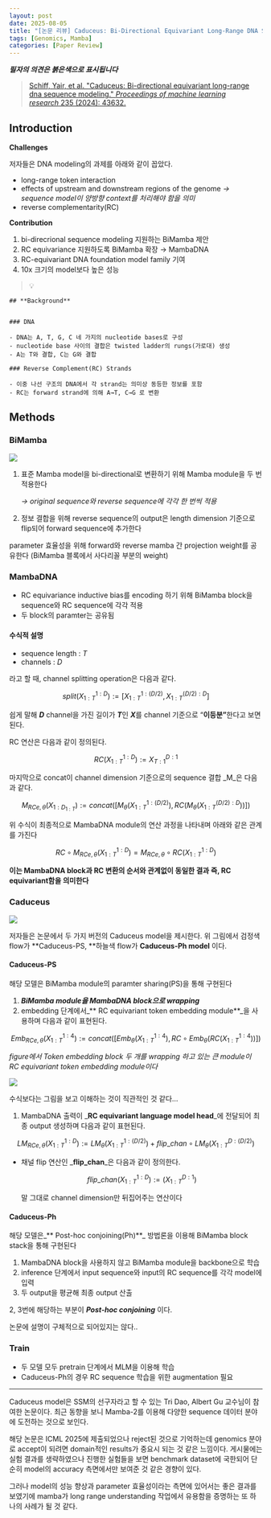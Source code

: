 ```yaml
---
layout: post
date: 2025-08-05
title: "[논문 리뷰] Caduceus: Bi-Directional Equivariant Long-Range DNA Sequence Modeling"
tags: [Genomics, Mamba]
categories: [Paper Review]
---
```


<span class="notion-red">_**필자의 의견은 붉은색으로 표시됩니다**_</span>


> [Schiff, Yair, et al. "Caduceus: Bi-directional equivariant long-range dna sequence modeling." ](https://pmc.ncbi.nlm.nih.gov/articles/PMC12189541/)[_Proceedings of machine learning research_](https://pmc.ncbi.nlm.nih.gov/articles/PMC12189541/)[ 235 (2024): 43632.](https://pmc.ncbi.nlm.nih.gov/articles/PMC12189541/)



## Introduction


**Challenges**


저자들은 DNA modeling의 과제를 아래와 같이 꼽았다.

- long-range token interaction
- effects of upstream and downstream regions of the genome 
_→ sequence model이 양방향 context를 처리해야 함을 의미_
- reverse complementarity(RC)

**Contribution**

1. bi-direcrional sequence modeling 지원하는 BiMamba 제안
1. RC equivariance 지원하도록 BiMamba 확장 → MambaDNA
1. RC-equivariant DNA foundation model family 기여
1. 10x 크기의 model보다 높은 성능

> 💡 


	## **Background**


	### DNA

	- DNA는 A, T, G, C 네 가지의 nucleotide bases로 구성
	- nucleotide base 사이의 결합은 twisted ladder의 rungs(가로대) 생성
	- A는 T와 결합, C는 G와 결합

	### Reverse Complement(RC) Strands

	- 이중 나선 구조의 DNA에서 각 strand는 의미상 동등한 정보를 포함
	- RC는 forward strand에 의해 A→T, C→G 로 변환


## Methods



### BiMamba


![](https://prod-files-secure.s3.us-west-2.amazonaws.com/542b861c-36a8-4051-84e5-8804b6728dba/2c247d59-7815-4980-99f0-8f0d21f445a7/image.png?X-Amz-Algorithm=AWS4-HMAC-SHA256&X-Amz-Content-Sha256=UNSIGNED-PAYLOAD&X-Amz-Credential=ASIAZI2LB466VBDFGH5V%2F20250902%2Fus-west-2%2Fs3%2Faws4_request&X-Amz-Date=20250902T230110Z&X-Amz-Expires=3600&X-Amz-Security-Token=IQoJb3JpZ2luX2VjEM3%2F%2F%2F%2F%2F%2F%2F%2F%2F%2FwEaCXVzLXdlc3QtMiJGMEQCIEb89%2BppsRlH0xyw5LyGhse94B7TxaVFkU4TvfeGwb%2BUAiBS6je2lLuYiH%2FOUmTFDgvK4HyYzf4sAehaipxW5iCJSir%2FAwg2EAAaDDYzNzQyMzE4MzgwNSIM%2BV%2FBj9kcH32N2dW8KtwDW5y%2BayAckWFFWurRAw14JH3z0eT%2F4ylAcmYYhHmvl28FMiX9kJWn6DBBY0Jgswqy4VRmpA5RVCLnT0bKTkxDWlf1rRyZ%2FIUnere%2FmCFd6pF3olA871nwoQelaV%2Bb3WhDvOOeI%2BluDSebVXEO0wpX3G9hoUiTnm6K%2FInTnmQUvx7gOTTfxOm9KTfisEhSHCzhU3OZoswQn%2F30wCV8PD%2B9GCnGoMEyfONY7mp%2Bojosrsba5uMETq5LQ7AggrsRqTGX1ooOpepHtn6N51iBP2rHfSYmcaBoYxvzQbrUGYGaM8uJ28QRupLLl8wxIvoPkXadn%2BRz1%2BYxtozSUeEwW35Y0PBugE%2FCkGUfRFgys5UAjSwn%2Bv2kgfKVECQDWPK%2BPRQTrdsqoCZ9UMlXFd6tuxQv4nUfOOuKAMpmLaeCZUDrC0AglMzpnUsz9IQ8lXK%2BkcxrgmvJtCs2ZNF4mrU8oSZ9E4wicxzcnBAueJTxfJOmrFziJVZ2NVw58lgaq2G6Gj3UWPoQa%2BpWof1M63hQWU71RZ5lq9RgyEr7trwxrFIWL5MxLM7abZMv59nBSqb53zIUBH1PUuiNucjmvHhYkmDFnemhKzygnk%2FUA7upWiMhkgq4SsOOIn5gYORFS2kw6rXdxQY6pgHucNv1PQNAclXA241W0T4ooCus1GmXcbRYtoAIaAb6nbUwerHbWx8j8T7eEGsToABgYAJNngGCNzO2saY1HkeGYpJygD%2B%2FDzbPSp6hEINHJEvkUCdR4PPpkl4QegQliCnlEf5cyYK1n3Nk7JhZlKtKPe8hKJqSSsI3Wx6M2yfexNB7H2mb2QfdykqzNRIPBViWQ6%2FK0KyV6CGItcAxPYJLYK4moW8q&X-Amz-Signature=6eb4098614206387a7af6944e42ad73faae0cf1167bc534b4dd79d708b165853&X-Amz-SignedHeaders=host&x-amz-checksum-mode=ENABLED&x-id=GetObject)

1. 표준 Mamba model을 bi-directional로 변환하기 위해 Mamba module을 두 번 적용한다

	_→ original sequence와 reverse sequence에 각각 한 번씩 적용_

1. 정보 결합을 위해 reverse sequence의 output은 length dimension 기준으로 flip되어 forward sequence에 추가한다

parameter 효율성을 위해 forward와 reverse mamba 간 projection weight를 공유한다 (BiMamba 블록에서 사다리꼴 부분의 weight)



### MambaDNA

- RC equivariance inductive bias를 encoding 하기 위해 BiMamba block을 sequence와 RC sequence에 각각 적용
- 두 block의 paramter는 공유됨


#### 수식적 설명

- sequence length : _T_
- channels : _D_

라고 할 때,  channel splitting operation은 다음과 같다.


$$
split(X^{1:D}_{1:T}):=[X^{1:(D/2)}_{1:T},X^{(D/2):D}_{1:T}]
$$


<span class="notion-red">쉽게 말해 </span><span class="notion-red">_**D**_</span><span class="notion-red"> channel을 가진 길이가 </span><span class="notion-red">_**T**_</span><span class="notion-red">인 </span><span class="notion-red">_**X**_</span><span class="notion-red">를 channel 기준으로 “</span><span class="notion-red">**이등분”**</span><span class="notion-red">한다고 보면 된다.</span>


RC 연산은 다음과 같이 정의된다.


$$
RC(X^{1:D}_{1:T}):=X^{D:1}_{T:1}
$$


마지막으로 concat이 channel dimension 기준으로의 sequence 결합 _M_은 다음과 같다.


$$
M_{RCe,\theta}(X_{1:D_{1:T}}):=concat([M_{\theta}(X^{1:(D/2)}_{1:T}),RC(M_{\theta}(X^{(D/2):D}_{1:T}))])
$$


위 수식이 최종적으로 MambaDNA module의 연산 과정을 나타내며 아래와 같은 관계를 가진다


$$
RC\circ M_{RCe,\theta}(X^{1:D}_{1:T}) = M_{RCe,\theta} \circ RC(X^{1:D}_{1:T})
$$


**이는 MambaDNA block과 RC 변환의 순서와 관계없이 동일한 결과 즉, RC equivariant함을 의미한다**



### Caduceus


![](https://prod-files-secure.s3.us-west-2.amazonaws.com/542b861c-36a8-4051-84e5-8804b6728dba/f94a60d7-8145-473b-aef9-7c68d3ec604a/image.png?X-Amz-Algorithm=AWS4-HMAC-SHA256&X-Amz-Content-Sha256=UNSIGNED-PAYLOAD&X-Amz-Credential=ASIAZI2LB466VBDFGH5V%2F20250902%2Fus-west-2%2Fs3%2Faws4_request&X-Amz-Date=20250902T230110Z&X-Amz-Expires=3600&X-Amz-Security-Token=IQoJb3JpZ2luX2VjEM3%2F%2F%2F%2F%2F%2F%2F%2F%2F%2FwEaCXVzLXdlc3QtMiJGMEQCIEb89%2BppsRlH0xyw5LyGhse94B7TxaVFkU4TvfeGwb%2BUAiBS6je2lLuYiH%2FOUmTFDgvK4HyYzf4sAehaipxW5iCJSir%2FAwg2EAAaDDYzNzQyMzE4MzgwNSIM%2BV%2FBj9kcH32N2dW8KtwDW5y%2BayAckWFFWurRAw14JH3z0eT%2F4ylAcmYYhHmvl28FMiX9kJWn6DBBY0Jgswqy4VRmpA5RVCLnT0bKTkxDWlf1rRyZ%2FIUnere%2FmCFd6pF3olA871nwoQelaV%2Bb3WhDvOOeI%2BluDSebVXEO0wpX3G9hoUiTnm6K%2FInTnmQUvx7gOTTfxOm9KTfisEhSHCzhU3OZoswQn%2F30wCV8PD%2B9GCnGoMEyfONY7mp%2Bojosrsba5uMETq5LQ7AggrsRqTGX1ooOpepHtn6N51iBP2rHfSYmcaBoYxvzQbrUGYGaM8uJ28QRupLLl8wxIvoPkXadn%2BRz1%2BYxtozSUeEwW35Y0PBugE%2FCkGUfRFgys5UAjSwn%2Bv2kgfKVECQDWPK%2BPRQTrdsqoCZ9UMlXFd6tuxQv4nUfOOuKAMpmLaeCZUDrC0AglMzpnUsz9IQ8lXK%2BkcxrgmvJtCs2ZNF4mrU8oSZ9E4wicxzcnBAueJTxfJOmrFziJVZ2NVw58lgaq2G6Gj3UWPoQa%2BpWof1M63hQWU71RZ5lq9RgyEr7trwxrFIWL5MxLM7abZMv59nBSqb53zIUBH1PUuiNucjmvHhYkmDFnemhKzygnk%2FUA7upWiMhkgq4SsOOIn5gYORFS2kw6rXdxQY6pgHucNv1PQNAclXA241W0T4ooCus1GmXcbRYtoAIaAb6nbUwerHbWx8j8T7eEGsToABgYAJNngGCNzO2saY1HkeGYpJygD%2B%2FDzbPSp6hEINHJEvkUCdR4PPpkl4QegQliCnlEf5cyYK1n3Nk7JhZlKtKPe8hKJqSSsI3Wx6M2yfexNB7H2mb2QfdykqzNRIPBViWQ6%2FK0KyV6CGItcAxPYJLYK4moW8q&X-Amz-Signature=e8bcb04f6868f18f3572b58895946862af30809b8223cfd3528790642060a06d&X-Amz-SignedHeaders=host&x-amz-checksum-mode=ENABLED&x-id=GetObject)


저자들은 논문에서 두 가지 버전의 Caduceus model을 제시한다. 위 그림에서 검정색 flow가 **Caduceus-PS, **하늘색 flow가 **Caduceus-Ph model** 이다.



#### Caduceus-PS


해당 모델은 BiMamba module의 paramter sharing(PS)을 통해 구현된다

1. _**BiMamba module을 MambaDNA block으로 wrapping**_
1. embedding 단계에서_** RC equivariant token embedding module**_을 사용하며 다음과 같이 표현된다.

$$
Emb_{RCe,\theta}(X^{1:4}_{1:T}):=concat([Emb_{\theta}(X^{1:4}_{1:T}),RC \circ Emb_{\theta}(RC(X^{1:4}_{1:T}))])
$$


_figure에서 Token embedding block 두 개를 wrapping 하고 있는 큰 module이 RC equivariant token embedding module이다_


![](https://prod-files-secure.s3.us-west-2.amazonaws.com/542b861c-36a8-4051-84e5-8804b6728dba/b175e4da-71eb-4e91-8c23-a06dabe673c9/image.png?X-Amz-Algorithm=AWS4-HMAC-SHA256&X-Amz-Content-Sha256=UNSIGNED-PAYLOAD&X-Amz-Credential=ASIAZI2LB466VBDFGH5V%2F20250902%2Fus-west-2%2Fs3%2Faws4_request&X-Amz-Date=20250902T230110Z&X-Amz-Expires=3600&X-Amz-Security-Token=IQoJb3JpZ2luX2VjEM3%2F%2F%2F%2F%2F%2F%2F%2F%2F%2FwEaCXVzLXdlc3QtMiJGMEQCIEb89%2BppsRlH0xyw5LyGhse94B7TxaVFkU4TvfeGwb%2BUAiBS6je2lLuYiH%2FOUmTFDgvK4HyYzf4sAehaipxW5iCJSir%2FAwg2EAAaDDYzNzQyMzE4MzgwNSIM%2BV%2FBj9kcH32N2dW8KtwDW5y%2BayAckWFFWurRAw14JH3z0eT%2F4ylAcmYYhHmvl28FMiX9kJWn6DBBY0Jgswqy4VRmpA5RVCLnT0bKTkxDWlf1rRyZ%2FIUnere%2FmCFd6pF3olA871nwoQelaV%2Bb3WhDvOOeI%2BluDSebVXEO0wpX3G9hoUiTnm6K%2FInTnmQUvx7gOTTfxOm9KTfisEhSHCzhU3OZoswQn%2F30wCV8PD%2B9GCnGoMEyfONY7mp%2Bojosrsba5uMETq5LQ7AggrsRqTGX1ooOpepHtn6N51iBP2rHfSYmcaBoYxvzQbrUGYGaM8uJ28QRupLLl8wxIvoPkXadn%2BRz1%2BYxtozSUeEwW35Y0PBugE%2FCkGUfRFgys5UAjSwn%2Bv2kgfKVECQDWPK%2BPRQTrdsqoCZ9UMlXFd6tuxQv4nUfOOuKAMpmLaeCZUDrC0AglMzpnUsz9IQ8lXK%2BkcxrgmvJtCs2ZNF4mrU8oSZ9E4wicxzcnBAueJTxfJOmrFziJVZ2NVw58lgaq2G6Gj3UWPoQa%2BpWof1M63hQWU71RZ5lq9RgyEr7trwxrFIWL5MxLM7abZMv59nBSqb53zIUBH1PUuiNucjmvHhYkmDFnemhKzygnk%2FUA7upWiMhkgq4SsOOIn5gYORFS2kw6rXdxQY6pgHucNv1PQNAclXA241W0T4ooCus1GmXcbRYtoAIaAb6nbUwerHbWx8j8T7eEGsToABgYAJNngGCNzO2saY1HkeGYpJygD%2B%2FDzbPSp6hEINHJEvkUCdR4PPpkl4QegQliCnlEf5cyYK1n3Nk7JhZlKtKPe8hKJqSSsI3Wx6M2yfexNB7H2mb2QfdykqzNRIPBViWQ6%2FK0KyV6CGItcAxPYJLYK4moW8q&X-Amz-Signature=d9b080dc45e959957f2afc4e06b6a3ff31e22fd6723048247358a3a62a828f69&X-Amz-SignedHeaders=host&x-amz-checksum-mode=ENABLED&x-id=GetObject)


<span class="notion-red">수식보다는 그림을 보고 이해하는 것이 직관적인 것 같다…</span>

1. MambaDNA 출력이 _**RC equivariant language model head**_에 전달되어 최종 output 생성하며 다음과 같이 표현된다.

$$
LM_{RCe,\theta}(X^{1:D}_{1:T}):= LM_{\theta}(X^{1:(D/2)}_{1:T})+flip\_chan\circ LM_{\theta}(X^{D:(D/2)}_{1:T})
$$

- 채널 flip 연산인 _**flip\_chan**_은 다음과 같이 정의한다.

	$$
	flip\_chan(X^{1:D}_{1:T}):=(X^{D:1}_{1:T})
	$$


	말 그대로 channel dimension만 뒤집어주는 연산이다



#### Caduceus-Ph


해당 모델은_** Post-hoc conjoining(Ph)**_ 방법론을 이용해 BiMamba block stack을 통해 구현된다

1. MambaDNA block을 사용하지 않고 BiMamba module을 backbone으로 학습
1. inference 단계에서 input sequence와 input의 RC sequence를 각각 model에 입력
1. 두 output을 평균해 최종 output 산출

2, 3번에 해당하는 부분이 _**Post-hoc conjoining**_ 이다.


<span class="notion-red">논문에 설명이 구체적으로 되어있지는 않다..</span>



### Train

- 두 모델 모두 pretrain 단계에서 MLM을 이용해 학습
- Caduceus-Ph의 경우 RC sequence 학습을 위한 augmentation 필요

---


<span class="notion-red">Caduceus model은 SSM의 선구자라고 할 수 있는 Tri Dao, Albert Gu 교수님이 참여한 논문이다. 최근 동향을 보니 Mamba-2를 이용해 다양한 sequence 데이터 분야에 도전하는 것으로 보인다.</span>


<span class="notion-red">해당 논문은 ICML 2025에 제출되었으나 reject된 것으로 기억하는데 genomics 분야로 accept이 되려면 domain적인 results가 중요시 되는 것 같은 느낌이다. 게시물에는 실험 결과를 생략하였으나 진행한 실험들을 보면 benchmark dataset에 국한되어 단순히 model의 accuracy 측면에서만 보여준 것 같은 경향이 있다.</span>


<span class="notion-red">그러나 model의 성능 향상과 parameter 효율성이라는 측면에 있어서는 좋은 결과를 보였기에 mamba가 long range understanding 작업에서 유용함을 증명하는 또 하나의 사례가 될 것 같다.</span>

